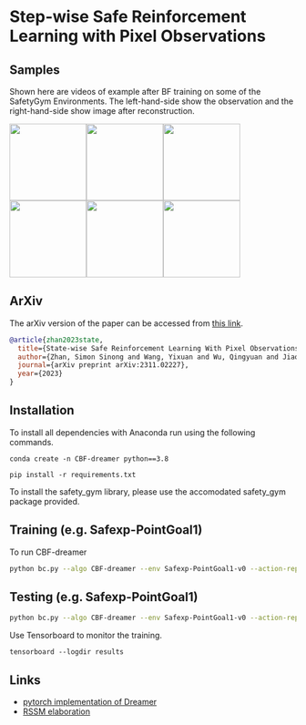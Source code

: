 Step-wise Safe Reinforcement Learning with Pixel Observations
======

## Samples
Shown here are videos of example after BF training on some of the SafetyGym Environments. The left-hand-side show the observation and the right-hand-side show image after reconstruction.

<img height="135" src="./imgs/PointGoal1.gif"><img height="135" src="./imgs/CarGoal1.gif"><img height="135" src="./imgs/PointGoal2.gif">
<img height="135" src="./imgs/PointPush1.gif"><img height="135" src="./imgs/DoggoGoal1.gif"><img height="135" src="./imgs/PointButton1.gif">


## ArXiv
The arXiv version of the paper can be accessed from [this link](https://arxiv.org/abs/2311.02227). 
```bibtex
@article{zhan2023state,
  title={State-wise Safe Reinforcement Learning With Pixel Observations},
  author={Zhan, Simon Sinong and Wang, Yixuan and Wu, Qingyuan and Jiao, Ruochen and Huang, Chao and Zhu, Qi},
  journal={arXiv preprint arXiv:2311.02227},
  year={2023}
}
```

## Installation
To install all dependencies with Anaconda run using the following commands. 

`conda create -n CBF-dreamer python==3.8` 

`pip install -r requirements.txt` 

To install the safety_gym library, please use the accomodated safety_gym package provided.

## Training (e.g. Safexp-PointGoal1)
To run CBF-dreamer
```bash
python bc.py --algo CBF-dreamer --env Safexp-PointGoal1-v0 --action-repeat 2 --id {name_of_exp}
```

## Testing (e.g. Safexp-PointGoal1)
```bash
python bc.py --algo CBF-dreamer --env Safexp-PointGoal1-v0 --action-repeat 2 --test --render --models {.pth_file_load} --id {name_of_exp}
```

<!-- For best performance with DeepMind Control Suite, try setting environment variable `MUJOCO_GL=egl` (see instructions and details [here](https://github.com/deepmind/dm_control#rendering)). -->

Use Tensorboard to monitor the training.

`tensorboard --logdir results`



## Links
- [pytorch implementation of Dreamer](https://github.com/yusukeurakami/dreamer-pytorch)
- [RSSM elaboration](https://arxiv.org/abs/1811.04551)
